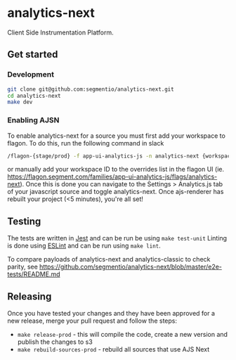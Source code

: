 # analytics-next

Client Side Instrumentation Platform.

## Get started

### Development

```sh
git clone git@github.com:segmentio/analytics-next.git
cd analytics-next
make dev
```

### Enabling AJSN

To enable analytics-next for a source you must first add your workspace to flagon. To do this, run the following command in slack

```sh
/flagon-{stage/prod} -f app-ui-analytics-js -n analytics-next {workspaceID}
```

or manually add your workspace ID to the overrides list in the flagon UI (ie. https://flagon.segment.com/families/app-ui-analytics-js/flags/analytics-next).
Once this is done you can navigate to the Settings > Analytics.js tab of your javascript source and toggle analytics-next. Once ajs-renderer has rebuilt your project (<5 minutes), you're all set!

## Testing

The tests are written in [Jest](https://jestjs.io) and can be run be using `make test-unit`
Linting is done using [ESLint](https://github.com/typescript-eslint/typescript-eslint/) and can be run using `make lint`.

To compare payloads of analytics-next and analytics-classic to check parity, see https://github.com/segmentio/analytics-next/blob/master/e2e-tests/README.md

## Releasing

Once you have tested your changes and they have been approved for a new release, merge your pull request and follow the steps:

- `make release-prod` - this will compile the code, create a new version and publish the changes to s3
- `make rebuild-sources-prod` - rebuild all sources that use AJS Next
